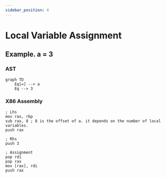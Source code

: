 ```yaml
---
sidebar_position: 4
---
```


# Local Variable Assignment

## Example. a = 3

### AST

```mermaid
graph TD
    Eq[=] --> a
    Eq --> 3
```

### X86 Assembly

```assembly
; Lhs
mov rax, rbp
sub rax, 8 ; 8 is the offset of a. it depends on the number of local variables.
push rax

; Rhs
push 3

; Assignment
pop rdi
pop rax
mov [rax], rdi
push rax
```
